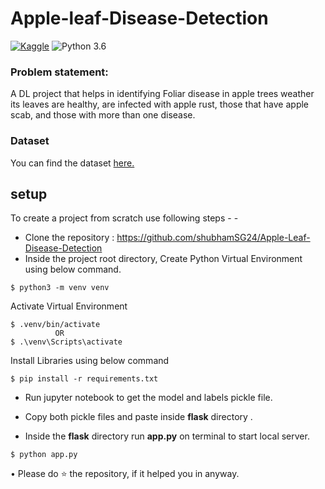 # Apple-leaf-Disease-Detection

[![Kaggle](https://img.shields.io/badge/Dataset-Kaggle-blue.svg)](https://www.kaggle.com/competitions/plant-pathology-2020-fgvc7/data) ![Python 3.6](https://img.shields.io/badge/Python-3.6-brightgreen.svg)

### Problem statement:
A DL project that helps in identifying Foliar disease in apple trees weather its leaves are healthy, are infected with apple rust, those that have apple scab, and those with more than one disease.

### Dataset
You can find the dataset [here.](https://www.kaggle.com/competitions/plant-pathology-2020-fgvc7/data)

## setup
To create a project from scratch use following steps - -

- Clone the repository : https://github.com/shubhamSG24/Apple-Leaf-Disease-Detection
- Inside the project root directory, Create Python Virtual Environment using below command.
```console
$ python3 -m venv venv
``` 

Activate Virtual Environment
```console
$ .venv/bin/activate 
          OR
$ .\venv\Scripts\activate
```
Install Libraries using below command
```console
$ pip install -r requirements.txt
```
- Run jupyter notebook to get the model and labels pickle file.

- Copy both pickle files and paste inside **flask** directory .

- Inside the **flask** directory run **app.py** on terminal to start local server.
```console
$ python app.py
```
• Please do ⭐ the repository, if it helped you in anyway.

